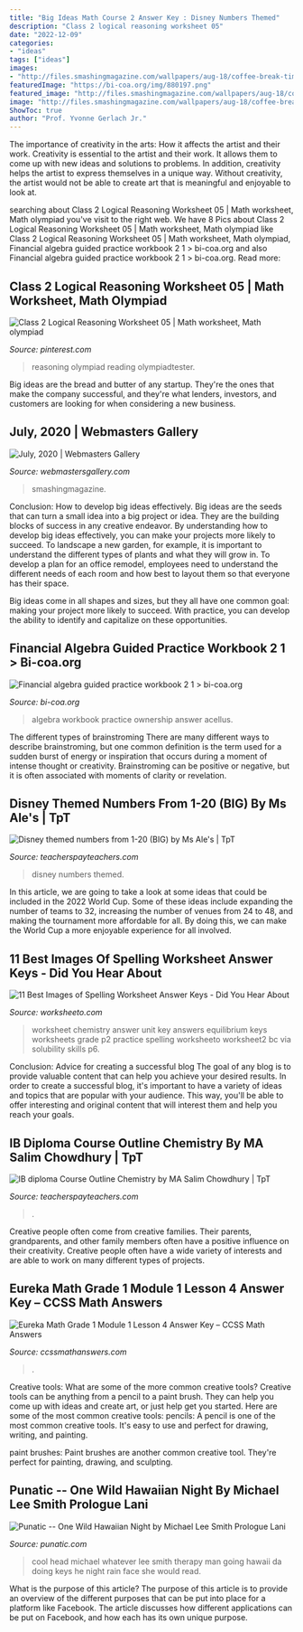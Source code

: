 ```yaml
---
title: "Big Ideas Math Course 2 Answer Key : Disney Numbers Themed"
description: "Class 2 logical reasoning worksheet 05"
date: "2022-12-09"
categories:
- "ideas"
tags: ["ideas"]
images:
- "http://files.smashingmagazine.com/wallpapers/aug-18/coffee-break-time/nocal/aug-18-coffee-break-time-nocal-1366x768.png"
featuredImage: "https://bi-coa.org/img/880197.png"
featured_image: "http://files.smashingmagazine.com/wallpapers/aug-18/coffee-break-time/nocal/aug-18-coffee-break-time-nocal-1366x768.png"
image: "http://files.smashingmagazine.com/wallpapers/aug-18/coffee-break-time/nocal/aug-18-coffee-break-time-nocal-1366x768.png"
ShowToc: true
author: "Prof. Yvonne Gerlach Jr."
---
```



The importance of creativity in the arts: How it affects the artist and their work.
Creativity is essential to the artist and their work. It allows them to come up with new ideas and solutions to problems. In addition, creativity helps the artist to express themselves in a unique way. Without creativity, the artist would not be able to create art that is meaningful and enjoyable to look at.

	

		
searching about Class 2 Logical Reasoning Worksheet 05 | Math worksheet, Math olympiad you've visit to the right web. We have 8 Pics about Class 2 Logical Reasoning Worksheet 05 | Math worksheet, Math olympiad like Class 2 Logical Reasoning Worksheet 05 | Math worksheet, Math olympiad, Financial algebra guided practice workbook 2 1 &gt; bi-coa.org and also Financial algebra guided practice workbook 2 1 &gt; bi-coa.org. Read more:
		
    
## Class 2 Logical Reasoning Worksheet 05 | Math Worksheet, Math Olympiad

<img loading=lazy src="https://i.pinimg.com/736x/12/40/55/124055022cd0282b1eaaca05269179a2.jpg" onerror="this.onerror=null;this.src='https://tse1.mm.bing.net/th?id=OIP.ycSnoUoJDgldsEy03SucbgHaKe&amp;pid=15.1';" alt="Class 2 Logical Reasoning Worksheet 05 | Math worksheet, Math olympiad">

_Source: pinterest.com_

>reasoning olympiad reading olympiadtester. 

	

Big ideas are the bread and butter of any startup. They're the ones that make the company successful, and they're what lenders, investors, and customers are looking for when considering a new business.

    
## July, 2020 | Webmasters Gallery

<img loading=lazy src="http://files.smashingmagazine.com/wallpapers/aug-18/coffee-break-time/nocal/aug-18-coffee-break-time-nocal-1366x768.png" onerror="this.onerror=null;this.src='https://tse2.mm.bing.net/th?id=OIP.I3WVGZ0nzLzF0dd8fPRjhgHaEK&amp;pid=15.1';" alt="July, 2020 | Webmasters Gallery">

_Source: webmastersgallery.com_

>smashingmagazine. 

	

Conclusion: How to develop big ideas effectively.
Big ideas are the seeds that can turn a small idea into a big project or idea. They are the building blocks of success in any creative endeavor. By understanding how to develop big ideas effectively, you can make your projects more likely to succeed. 
To landscape a new garden, for example, it is important to understand the different types of plants and what they will grow in. To develop a plan for an office remodel, employees need to understand the different needs of each room and how best to layout them so that everyone has their space. 

 Big ideas come in all shapes and sizes, but they all have one common goal: making your project more likely to succeed. With practice, you can develop the ability to identify and capitalize on these opportunities.

    
## Financial Algebra Guided Practice Workbook 2 1 &gt; Bi-coa.org

<img loading=lazy src="https://bi-coa.org/img/880197.png" onerror="this.onerror=null;this.src='https://tse2.mm.bing.net/th?id=OIP.Ldc5cCAXKvx7UoIu8i9NfAHaJ4&amp;pid=15.1';" alt="Financial algebra guided practice workbook 2 1 &gt; bi-coa.org">

_Source: bi-coa.org_

>algebra workbook practice ownership answer acellus. 

	

The different types of brainstroming
There are many different ways to describe brainstroming, but one common definition is the term used for a sudden burst of energy or inspiration that occurs during a moment of intense thought or creativity. Brainstroming can be positive or negative, but it is often associated with moments of clarity or revelation.

    
## Disney Themed Numbers From 1-20 (BIG) By Ms Ale&#039;s | TpT

<img loading=lazy src="https://ecdn.teacherspayteachers.com/thumbitem/Disney-themed-numbers-from-1-20-BIG-2028205-1500875494/original-2028205-1.jpg" onerror="this.onerror=null;this.src='https://tse2.mm.bing.net/th?id=OIP.l0XFEKyC0vE-iWkABcAYagAAAA&amp;pid=15.1';" alt="Disney themed numbers from 1-20 (BIG) by Ms Ale&#039;s | TpT">

_Source: teacherspayteachers.com_

>disney numbers themed. 

	

In this article, we are going to take a look at some ideas that could be included in the 2022 World Cup. Some of these ideas include expanding the number of teams to 32, increasing the number of venues from 24 to 48, and making the tournament more affordable for all. By doing this, we can make the World Cup a more enjoyable experience for all involved.

    
## 11 Best Images Of Spelling Worksheet Answer Keys - Did You Hear About

<img loading=lazy src="http://www.worksheeto.com/postpic/2015/05/chemistry-unit-5-worksheet-2-answer-key_209192.jpg" onerror="this.onerror=null;this.src='https://tse1.mm.bing.net/th?id=OIP.OfJoxDjxQTqtXl3AdNSxOgHaKT&amp;pid=15.1';" alt="11 Best Images of Spelling Worksheet Answer Keys - Did You Hear About">

_Source: worksheeto.com_

>worksheet chemistry answer unit key answers equilibrium keys worksheets grade p2 practice spelling worksheeto worksheet2 bc via solubility skills p6. 

	

Conclusion: Advice for creating a successful blog
The goal of any blog is to provide valuable content that can help you achieve your desired results. In order to create a successful blog, it's important to have a variety of ideas and topics that are popular with your audience. This way, you'll be able to offer interesting and original content that will interest them and help you reach your goals.

    
## IB Diploma Course Outline Chemistry By MA Salim Chowdhury | TpT

<img loading=lazy src="https://ecdn.teacherspayteachers.com/thumbitem/IB-diploma-Course-Outline-Chemistry-4826152-1569799391/original-4826152-4.jpg" onerror="this.onerror=null;this.src='https://tse4.mm.bing.net/th?id=OIP.4yToAiouxAZ41JsrCa9J1wAAAA&amp;pid=15.1';" alt="IB diploma Course Outline Chemistry by MA Salim Chowdhury | TpT">

_Source: teacherspayteachers.com_

>. 

	

Creative people often come from creative families. Their parents, grandparents, and other family members often have a positive influence on their creativity. Creative people often have a wide variety of interests and are able to work on many different types of projects.

    
## Eureka Math Grade 1 Module 1 Lesson 4 Answer Key – CCSS Math Answers

<img loading=lazy src="https://ccssmathanswers.com/wp-content/uploads/2021/03/Eureka-Math-Grade-1-Module-1-Lesson-4-Problem-Set-Answer-Key-1-1.png" onerror="this.onerror=null;this.src='https://tse2.mm.bing.net/th?id=OIP.mDTLM9vMs71KjGvii5STuAHaIQ&amp;pid=15.1';" alt="Eureka Math Grade 1 Module 1 Lesson 4 Answer Key – CCSS Math Answers">

_Source: ccssmathanswers.com_

>. 

	

Creative tools: What are some of the more common creative tools?
Creative tools can be anything from a pencil to a paint brush. They can help you come up with ideas and create art, or just help get you started. Here are some of the most common creative tools:
pencils: A pencil is one of the most common creative tools. It's easy to use and perfect for drawing, writing, and painting.

paint brushes: Paint brushes are another common creative tool. They're perfect for painting, drawing, and sculpting.

    
## Punatic -- One Wild Hawaiian Night By Michael Lee Smith Prologue Lani

<img loading=lazy src="http://punatic.com/Punatic_files/79077954.JPG.jpg" onerror="this.onerror=null;this.src='https://tse2.mm.bing.net/th?id=OIP.yAHkcqt_V8oB9Id-poacQwAAAA&amp;pid=15.1';" alt="Punatic -- One Wild Hawaiian Night by Michael Lee Smith Prologue Lani">

_Source: punatic.com_

>cool head michael whatever lee smith therapy man going hawaii da doing keys he night rain face she would read. 

	

What is the purpose of this article?
The purpose of this article is to provide an overview of the different purposes that can be put into place for a platform like Facebook. The article discusses how different applications can be put on Facebook, and how each has its own unique purpose.

